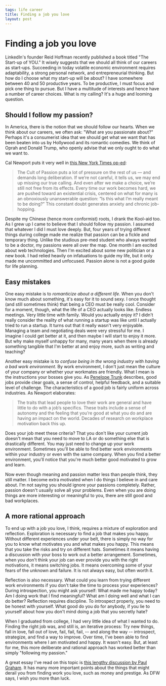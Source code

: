 ```yaml
--- 
tags: life career
title: Finding a job you love
layout: post
---
```


# Finding a job you love

LinkedIn's founder Reid Hoffman recently published a book titled "The Start-up of YOU." It wisely suggests that we should all think of our careers as start-ups. Succeeding in today volatile economic environment requires adaptability, a strong personal network, and entrepreneurial thinking. But how do I choose what my start-up will be about? I have somewhere between 40 and 50 productive years. To be productive, I must focus and pick one thing to pursue. But I have a multitude of interests and hence have a number of career choices. What is my calling? It's a huge and looming question.

## Should I follow my passion?

In America, there is the notion that we should follow our hearts. When we think about our careers, we often ask: "What are you passionate about?" Perhaps it's a consumerist idea that we should get what we want that has been beaten into us by Hollywood and its romantic comedies. We think of Oprah and Donald Trump, who openly advise that we only ought to do what we want to. 

Cal Newport puts it very well in [this New York Times op-ed][newport]:

>The Cult of Passion puts a lot of pressure on the rest of us — and demands long deliberation. If we’re not careful, it tells us, we may end up missing our true calling. And even after we make a choice, we’re still not free from its effects. Every time our work becomes hard, we are pushed toward an existential crisis, centered on what for many is an obnoxiously unanswerable question: “Is this what I’m really meant to be doing?” This constant doubt generates anxiety and chronic job-hopping.

Despite my Chinese (hence more conformist) roots, I drank the Kool-aid too. As I grew up I came to believe that I should follow my passion. I assumed that whatever I did I must love deeply. But, four years of trying different things during college made me realize that passion can be a fickle and temporary thing. Unlike the studious pre-med student who always wanted to be a doctor, my passions were all over the map. One month I am excited about web technologies. Then I'm excited about some new politician or a new book. I had relied heavily on infatuations to guide my life, but it only made me uncommitted and unfocused. Passion alone is not a good guide for life planning. 

## Easy mistakes

One easy mistake is to *romanticize about a different life*. When you don't know much about something, it's easy for it to sound sexy. I once thought (and still sometimes think) that being a CEO must be really cool. Consider for a moment, though, what the life of a CEO actually looks like. Endless meetings. Very little time with family. Would you actually enjoy it? I didn't really consider the reality of what running a startup was like until I actually tried to run a startup. It turns out that it really wasn't very enjoyable. Managing a team and negotiating deals were very stressful for me. I imagine I could get better at it, and then maybe I will start to enjoy it more. But why make myself unhappy for many, many years when there is already something tangible that I'm better at and enjoy more, such as writing and teaching?

Another easy mistake is to *confuse being in the wrong industry with having a bad work environment*. By work environment, I don't just mean the culture of your company or whether your workmates are friendly. What I mean is the instructions your bosses give you. As [Penelope Trunk][pt] describes, good jobs provide clear goals, a sense of control, helpful feedback, and a suitable level of challenge. The characteristics of a good job is fairly uniform across industries. As Newport elaborates:
>The traits that lead people to love their work are general and have little to do with a job’s specifics. These traits include a sense of autonomy and the feeling that you’re good at what you do and are having an impact on the world. Decades of research on workplace motivation back this up. 

Does your job meet these criteria? That you don't like your current job doesn't mean that you need to move to LA or do something else that is drastically different. You may just need to change up your work environment. Sometimes you'll be able to find better work environments within your industry or even with the same company. When you find a better environment, you'll notice that you're much better good motivated to grow and learn. 

Now even though meaning and passion matter less than people think, they still matter. I become extra motivated when I do things I believe in and care about. I'm not saying you should ignore your passions completely. Rather, passion doesn't usually solve all your problems. Even when you are doing things are more interesting or meaningful to you, there are still good and bad workplaces. 

## A more rational approach

To end up with a job you love, I think, requires a mixture of exploration and reflection. Exploration is necessary to find a job that makes you happy. Without different experiences under your belt, there is simply no way for you to know what motivates you and what makes you happy. This means that you take the risks and try on different hats. Sometimes it means having a discussion with your boss to work out a better arrangement. Sometimes, when you don't think your job can ever provide you with the right motivations, it means switching jobs. It means overcoming some of your fears of the unknown and failure. It is not always easy, but often worth it. 

Reflection is also necessary. What could you learn from trying different work environments if you don't take the time to process your experiences? During introspection, you might ask yourself: What made me happy today? Am I doing work that I find meaningful? What am I doing well and what I can do better? Reflection requires discipline. To introspect properly, you need to be honest with yourself. What good do you do for anybody, if you lie to yourself about how you don't mind doing a job that you secretly hate? 

When I graduated from college, I had very little idea of what I wanted to do. Finding the right job was, and still is, an iterative process: Try new things, fall in love, fall out of love, fail, fail, fail, -- and along the way -- introspect, strategize, and find a way to improve. Over time, I've been able to find environments where I am motivated and happy. It wasn't easy. But, at least for me, this more deliberate and rational approach has worked better than simply "following my passion."

A great essay I've read on this topic is [this lengthy discussion by Paul Graham][pg]. It has many more important points about the things that might derail you from finding work you love, such as money and prestige. As DFW says, I wish you more than luck. 

[newport]: http://www.nytimes.com/2012/09/30/jobs/follow-a-career-passion-let-it-follow-you.html 
[pt]: http://blog.penelopetrunk.com/2013/05/13/how-to-know-if-youre-in-a-good-job/
[pg]: http://www.paulgraham.com/love.html
